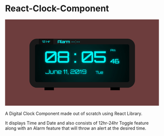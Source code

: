 # React-Clock-Component
![](Screenshot%20(223).png)

A Digital Clock Component made out of scratch using React Library.

It displays Time and Date and also consists of 12hr-24hr Toggle feature along with an Alarm feature that will throw an alert at the desired time. 
